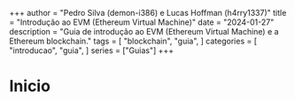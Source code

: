 +++
author = "Pedro Silva (demon-i386) e Lucas Hoffman (h4rry1337)"
title = "Introdução ao EVM (Ethereum Virtual Machine)"
date = "2024-01-27"
description = "Guia de introdução ao EVM (Ethereum Virtual Machine) e a Ethereum blockchain."
tags = [
    "blockchain",
    "guia",
]
categories = [
    "introducao",
    "guia",
]
series = ["Guias"]
+++

<!--more-->

# Inicio

